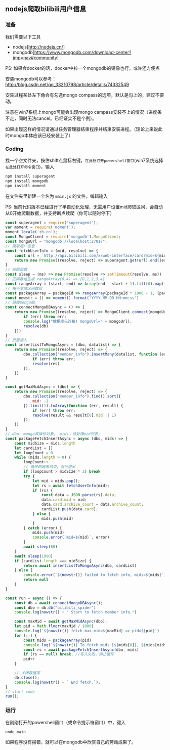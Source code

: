 ## nodejs爬取bilibili用户信息

### 准备
我们需要以下工具
- nodejs[http://nodejs.cn/]
- mongodb[https://www.mongodb.com/download-center?jmp=nav#community]

PS: 如果会docker的话，docker中拉一个mongodb的镜像也行，或许还方便点

安装mongodb可以参考： http://blog.csdn.net/qq_33210798/article/details/74332549

安装过程某处左下角会有勾选mongo compass的选项，默认是勾上的，建议不要动。

注意在win7系统上mongo可能会出现mongo campass安装不上的情况（进度条不走，同时无法cancel。已经证实不是个例）。

如果出现这样的情况请通过任务管理器结束程序并结束安装进程。（理论上来说此时mongo本体应该已经安装上了）


### Coding
找一个空文件夹，按住shift点鼠标右键，`在此处打开powershell窗口`(win7系统选择`在此处打开命令窗口`)，输入
```bash
npm install superagent
npm install mongodb
npm install moment
```
在文件夹里新建一个名为 `main.js` 的文件，编辑输入

PS: 当前代码版本已经进行了半自动化处理，无需用户设置mid爬取区间，会自动从0开始爬取数据，并支持断点续爬（你可以随时停下）
```javascript
const superagent = require('superagent');
var moment = require('moment');
moment.locale('zh-cn');
const MongoClient = require('mongodb').MongoClient;
const mongoUrl = "mongodb://localhost:27017";
// 爬取用户信息
const fetchUserInfo = (mid, resolve) => {
    const url = `http://api.bilibili.com/x/web-interface/card?mid=${mid}`;
    return new Promise((resolve, reject) => superagent.get(url).end((err, res) => resolve(res && res.text)))
}
// 休眠函数
const sleep = (ms) => new Promise(resolve => setTimeout(resolve, ms))
// 区间数组生成 rangeArray(0,4) => [0,1,2,3,4]
const rangeArray = (start, end) => Array(end - start + 1).fill(0).map((v, i) => i + start)
// 按千生成区间数组
const packageArray = packageId => rangeArray(packageId * 1000 + 1, (packageId + 1) * 1000)
const nowstr = () => moment().format('YYYY-MM-DD HH:mm:ss')
// 链接mongodb
const connectMongoDBAsync = () => {
    return new Promise((resolve, reject) => MongoClient.connect(mongoUrl, function (err, db) {
        if (err) throw err;
        console.log("数据库已连接! mongoUrl=" + mongoUrl);
        resolve(db)
    }))
}
// 批量插入
const insertListToMongoAsync = (dbo, datalist) => {
    return new Promise((resolve, reject) => {
        dbo.collection("member_info").insertMany(datalist, function (err, res) {
            if (err) throw err;
            resolve(res)
        });
    })
}

const getMaxMidAsync = (dbo) => {
    return new Promise((resolve, reject) => {
        dbo.collection("member_info").find().sort({
            mid: -1
        }).limit(1).toArray(function (err, result) {
            if (err) throw err;
            resolve(result && result[0].mid || 1)
        });
    })
}
// dbo: mongo库操作对象， mids：待处理mid列表，
const packageFetchInsertAsync = async (dbo, mids) => {
    const midSize = mids.length
    let cardList = []
    let loopCount = 0
    while (mids.length > 0) {
        loopCount++
        // 循环两遍未结束，强行退出
        if (loopCount > midSize * 2) break
        try {
            let mid = mids.pop();
            let rs = await fetchUserInfo(mid);
            if (rs) {
                const data = JSON.parse(rs).data;
                data.card.mid = mid;
                data.card.archive_count = data.archive_count;
                cardList.push(data.card);
            } else {
                mids.push(mid)
            }
        } catch (error) {
            mids.push(mid)
            console.error(`mid=${mid}`, error)
        }
        await sleep(60)
    }
    await sleep(1000)
    if (cardList.length === midSize) {
        return await insertListToMongoAsync(dbo, cardList)
    } else {
        console.error(`${nowstr()} failed to fetch info, mids=${mids}`);
        return null
    }
}

const run = async () => {
    const db = await connectMongoDBAsync();
    const dbo = db.db("bilibili_spider")
    console.log(nowstr() + " Start to fetch member info.")

    const maxMid = await getMaxMidAsync(dbo);
    let pid = Math.floor(maxMid / 1000)
    console.log(`${nowstr()} fetch max mid=${maxMid} => pid=${pid}`)
    for (;;) {
        const mids = packageArray(pid)
        console.log(`${nowstr()} To fetch mids [${mids[0]}, ${mids[mids.length-1]}]`);
        const rs = await packageFetchInsertAsync(dbo, mids)
        if (rs == null) break; //写入失败，停止循环
        pid++
    }

    // 关闭数据库
    db.close();
    console.log(nowstr() + ` End fetch.`);
}
// start code
run();
```

### 运行

在刚刚打开的powershell窗口（或命令提示符窗口）中，键入
```
node main
```
如果程序没有报错，就可以在mongodb中欣赏自己的劳动成果了。


